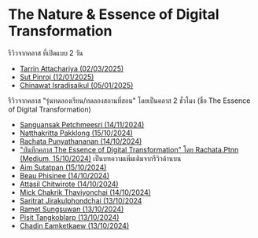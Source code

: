 # The Nature & Essence of Digital Transformation

รีวิวจากคลาส ที่เปิดแบบ 2 วัน

- [Tarrin Attachariya (02/03/2025)](https://www.facebook.com/tarrin.hao/posts/pfbid02qNN6Mm5QehvKSpL6coCRT3T8SmyFGK7B4CVR5htbZRgtxix7myCmuZbom5a5TAhbl)
- [Sut Pinroj (12/01/2025)](https://www.facebook.com/permalink.php?story_fbid=pfbid0ECqYNAoZh4CAKzrT3zZBQd8uzfANtbNrGziudfpx7dDhmtNZmJNbzeJkkDR3Y8qTl&id=100079578866377)
- [Chinawat Isradisaikul (05/01/2025)](https://www.facebook.com/chinissai/posts/pfbid0qKAdXhkf2qHWrDsKRPFcBobFvCip9tbkuj28TqnRj39JK2WcodoCcfx4L1BbQ68fl)

รีวิวจากคลาส "รุ่นทดลองเรียน/ทดลองสถานที่สอน" โดยเป็นคลาส 2 ชั่วโมง (ชื่อ The Essence of Digital Transformation)

- [Sanguansak Petchmeesri (14/11/2024)](https://www.facebook.com/share/p/fJ2jw6ycivWomQ2p/)
- [Natthakritta Pakklong (15/10/2024)](https://www.facebook.com/alice.q.worrall/posts/pfbid0UDeKLAmeENo3Wh41PKpDLQoSYe9V1uJgTJgXucTXLDkjMNHy6iHMJgrdGnnLXNCQl)
- [Rachata Punyathananan (14/10/2024)](https://www.facebook.com/JACKmd13/posts/pfbid036zWv33qwrbGhCkrewb3ifGhfKFhJtrYsgxLKyQcGnf1k1cYLn7821KdfMD79h3ehl)
- ["บันทึกคลาส The Essence of Digital Transformation" โดย Rachata.Ptnn (Medium, 15/10/2024)](https://medium.com/@rachata.ptnn/บันทึกการเรียนคลาส-the-essence-of-digital-transformation-6ce37dd2ed86) เป็นบทความเพิ่มเติมจากรีวิวด้านบน
- [Aim Sutatpan (15/10/2024)](https://www.facebook.com/sutatpan.vindubrahmanakula/posts/pfbid0JEcSGPXUB7cJ2zk3dMNkZGrxkTfBTcxj3fpWrggBcT6EVQiBs94Ced9mkiQt2httl)
- [Beau Phisinee (14/10/2024)](https://www.facebook.com/phisinees/posts/pfbid02Z1h53hnaazgX6SF67jEqw36GddkXWHSZMcmwcZFgAAZYoXVKMyhjVLwergBqJZWZl)
- [Attasil Chitwirote (14/10/2024)](https://www.facebook.com/Attasil/posts/pfbid0VaGvx6BNeuch3AxoCRfoqqJHUf5cG4fofTThxYG9hsM7XnoWGXj4BjdNNdhktveil)
- [Mick Chakrik Thaviyonchai (14/10/2024)](https://www.facebook.com/mick.t.ck/posts/pfbid0XLAhfwhzzAVaiuZQcDT7Q1ngg72e7g9qvJT64d3RgW2rPoWjEAj43BHbS1tAHiaTl)
- [Saritrat Jirakulphondchai (13/10/2024](https://www.facebook.com/Sikiryl/posts/pfbid0PvY39tDicswTAm7QcUXqJAC8XS6FMtYc4RQwMkTgUD7dZ4BdKGe9oxqsYs5sTFsbl)
- [Ramet Sungsuwan (13/10/2024)](https://www.facebook.com/DelPieroGB/posts/pfbid02FoBdVwtGLyz8e1R1jd3hd5WZz7Uqy69PRFma3Ho69rjUZrh6bjovPsZKLi3pCYS8l)
- [Pisit Tangkoblarp (13/10/2024)](https://www.facebook.com/0angelic0.mermaid/posts/pfbid03LS28gJqzAEWSzsdy6uuQxK74ZtdEgJH8q9cXUQt5FPJhi2BmyjxK75KBKCjdfAEl)
- [Chadin Eamketkaew (13/10/2024)](https://www.facebook.com/nicky9m/posts/pfbid02X7iYZcmXidSmqKtEERorRwxjSnYWnWbWPCHnqUdSeW5wX3ZXuiW4Lssv81sc2nPVl)